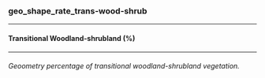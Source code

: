 ### geo_shape_rate_trans-wood-shrub



------
#### Transitional Woodland-shrubland (%)



------
###### Geoometry percentage of transitional woodland-shrubland vegetation.